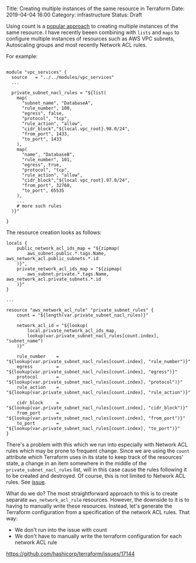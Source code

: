 Title: Creating multiple instances of the same resource in Terraform
Date: 2019-04-04 16:00
Category: infrastructure
Status: Draft

Using count is a [popular approach](https://www.terraform.io/docs/configuration/resources.html#count-multiple-resource-instances) to
creating multiple instances of the same resource. I have recently beeen combining with `lists` and `maps` to configure
multiple instances of resources such as AWS VPC subnets, Autoscaling groups and most recently Network ACL rules. 

For example:

```

module "vpc_services" {
  source   = "../../modules/vpc_services"
  ...
  
  private_subnet_nacl_rules = "${list(
    map(
      "subnet_name", "DatabaseA",
      "rule_number", 100,
      "egress", false,
      "protocol", "tcp",
      "rule_action", "allow",
      "cidr_block","${local.vpc_root}.98.0/24",
      "from_port", 1433,
      "to_port", 1433
    ),
    map(
      "name", "DatabaseB",
      "rule_number", 101,
      "egress", true,
      "protocol", "tcp",
      "rule_action", "allow",
      "cidr_block","${local.vpc_root}.97.0/24",
      "from_port", 32768,
      "to_port", 65535
    ),
    ...
    # more such rules
  )}"

}

```

The resource creation looks as follows:

```
locals {
    public_network_acl_ids_map = "${zipmap(
        aws_subnet.public.*.tags.Name, aws_network_acl.public_subnets.*.id
    )}",
    private_network_acl_ids_map = "${zipmap(
        aws_subnet.private.*.tags.Name, aws_network_acl.private_subnets.*.id
    )}"
}

...

resource "aws_network_acl_rule" "private_subnet_rules" {
    count = "${length(var.private_subnet_nacl_rules)}"

    network_acl_id = "${lookup(
        local.private_network_acl_ids_map,
        lookup(var.private_subnet_nacl_rules[count.index], "subnet_name")
    )}"

    rule_number    = "${lookup(var.private_subnet_nacl_rules[count.index], "rule_number")}"
    egress         = "${lookup(var.private_subnet_nacl_rules[count.index], "egress")}"
    protocol       = "${lookup(var.private_subnet_nacl_rules[count.index], "protocol")}"
    rule_action    = "${lookup(var.private_subnet_nacl_rules[count.index], "rule_action")}"

    cidr_block     = "${lookup(var.private_subnet_nacl_rules[count.index], "cidr_block")}"
    from_port      = "${lookup(var.private_subnet_nacl_rules[count.index], "from_port")}"
    to_port        = "${lookup(var.private_subnet_nacl_rules[count.index], "to_port")}"
}
```

There's a problem with this which we run into especially with Network ACL rules which may be prone to frequent change. Since
we are using the `count` attribute which Terraform uses in its state to keep track of the resources' state, a change in an
item somewhere in the middle of the `private_subnet_nacl_rules` list, will in this case cause the rules following it
to be created and destroyed. Of course, this is not limited to Network ACL rules. See [issue](https://github.com/hashicorp/terraform/issues/14275).

What do we do? The most straightforward approach to this is to create separate `aws_network_acl_rule` resources.
However, the downside to it is to having to manually write these resources. Instead, let's generate the Terraform
configuration from a specification of the network ACL rules. That way:

- We don't run into the issue with count
- We don't have to manually write the terraform configuration for each network ACL rule

https://github.com/hashicorp/terraform/issues/17144
